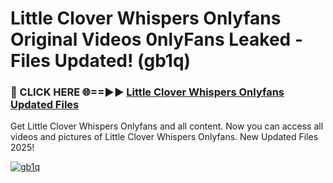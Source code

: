 # Little Clover Whispers Onlyfans Original Videos 0nlyFans Leaked - Files Updated! (gb1q)

<h3>🔴 CLICK HERE 🌐==►► <a href="https://tinyurl.com/x26r9saj" rel="nofollow">Little Clover Whispers Onlyfans Updated Files</a></h3>

Get Little Clover Whispers Onlyfans and all content. Now you can access all videos and pictures of Little Clover Whispers Onlyfans. New Updated Files 2025!

[![gb1q](https://i.imgur.com/LkgZPqh.gif)](https://tinyurl.com/x26r9saj)
